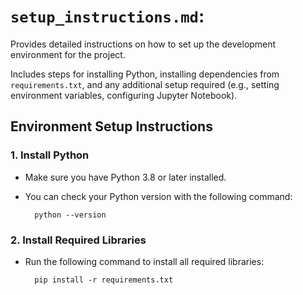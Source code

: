    
# **`setup_instructions.md`**:

Provides detailed instructions on how to set up the development environment for the project.

Includes steps for installing Python, installing dependencies from `requirements.txt`, and any additional setup required (e.g., setting environment variables, configuring Jupyter Notebook).

## **Environment Setup Instructions**

### **1. Install Python**

- Make sure you have Python 3.8 or later installed.
- You can check your Python version with the following command:

        python --version


### **2. Install Required Libraries**
- Run the following command to install all required libraries:

        pip install -r requirements.txt

    